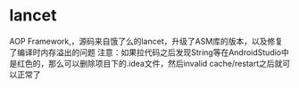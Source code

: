 # lancet
AOP Framework,，源码来自饿了么的lancet，升级了ASM库的版本，以及修复了编译时内存溢出的问题
注意：如果拉代码之后发现String等在AndroidStudio中是红色的，那么可以删除项目下的.idea文件，然后invalid cache/restart之后就可以正常了
